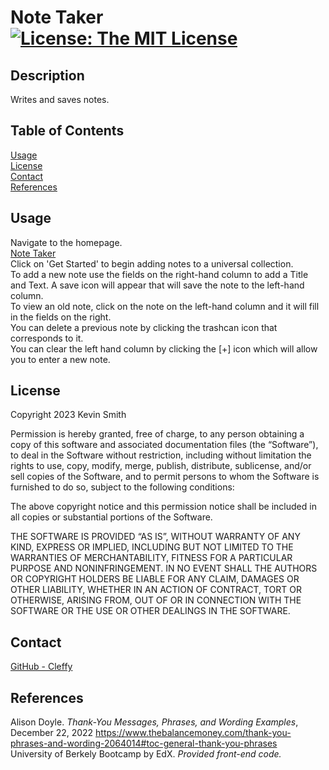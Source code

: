 # Note Taker [![License: The MIT License](https://img.shields.io/badge/License-MIT-yellow.svg)](https://opensource.org/licenses/MIT)
  ## Description
  Writes and saves notes.  
  ## Table of Contents
  [Usage](#Usage)  
  [License](#License)  
  [Contact](#Contact)  
  [References](#References)  

  ## <div id="Usage">Usage</div>
  Navigate to the homepage.  
  [Note Taker](https://cleffy-note-taker-7ee23a61bb03.herokuapp.com/)  
  Click on 'Get Started' to begin adding notes to a universal collection.  
  To add a new note use the fields on the right-hand column to add a Title and Text. A save icon will appear that will save the note to the left-hand column.  
  To view an old note, click on the note on the left-hand column and it will fill in the fields on the right.  
  You can delete a previous note by clicking the trashcan icon that corresponds to it.  
  You can clear the left hand column by clicking the [+] icon which will allow you to enter a new note.
  ## <div id="License">License</div>
  
Copyright 2023 Kevin Smith

Permission is hereby granted, free of charge, to any person obtaining a copy of this software and associated documentation files (the “Software”), to deal in the Software without restriction, including without limitation the rights to use, copy, modify, merge, publish, distribute, sublicense, and/or sell copies of the Software, and to permit persons to whom the Software is furnished to do so, subject to the following conditions:

The above copyright notice and this permission notice shall be included in all copies or substantial portions of the Software.

THE SOFTWARE IS PROVIDED “AS IS”, WITHOUT WARRANTY OF ANY KIND, EXPRESS OR IMPLIED, INCLUDING BUT NOT LIMITED TO THE WARRANTIES OF MERCHANTABILITY, FITNESS FOR A PARTICULAR PURPOSE AND NONINFRINGEMENT. IN NO EVENT SHALL THE AUTHORS OR COPYRIGHT HOLDERS BE LIABLE FOR ANY CLAIM, DAMAGES OR OTHER LIABILITY, WHETHER IN AN ACTION OF CONTRACT, TORT OR OTHERWISE, ARISING FROM, OUT OF OR IN CONNECTION WITH THE SOFTWARE OR THE USE OR OTHER DEALINGS IN THE SOFTWARE.  
  ## <div id="Contact">Contact</div>
  [GitHub - Cleffy](https://github.com/Cleffy/)  
  ## <div id="References">References</div>
  Alison Doyle. *Thank-You Messages, Phrases, and Wording Examples*, December 22, 2022 <https://www.thebalancemoney.com/thank-you-phrases-and-wording-2064014#toc-general-thank-you-phrases><br>
  University of Berkely Bootcamp by EdX. *Provided front-end code.*